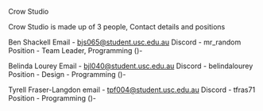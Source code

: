 Crow Studio

Crow Studio is made up of 3 people, Contact details and positions

Ben Shackell
Email - bjs065@student.usc.edu.au
Discord - mr_random
Position - Team Leader, Programming ()- 

Belinda Lourey 
Email - bjl040@student.usc.edu.au
Discord - belindalourey 
Position - Design - Programming ()- 

Tyrell Fraser-Langdon
email - tpf004@student.usc.edu.au
Discord - tfras71 
Position - Programming ()- 
